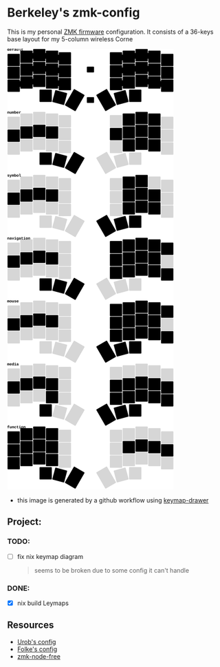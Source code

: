 # Berkeley's zmk-config

This is my personal [ZMK firmware](https://github.com/zmkfirmware/zmk/) configuration.
It consists of a 36-keys base layout for my 5-column wireless Corne

![](keymap-drawer/corne.svg)

- this image is generated by a github workflow using [keymap-drawer](https://github.com/caksoylar/keymap-drawer#setting-up-an-automated-drawing-workflow)

## Project:

### TODO:

- [ ] fix nix keymap diagram
  > seems to be broken due to some config it can't handle

### DONE:

- [x] nix build Leymaps

## Resources

- [Urob's config](https://github.com/urob/zmk-config)
- [Folke's config](https://github.com/folke/zmk-config)
- [zmk-node-free](https://github.com/caksoylar/keymap-drawer)
